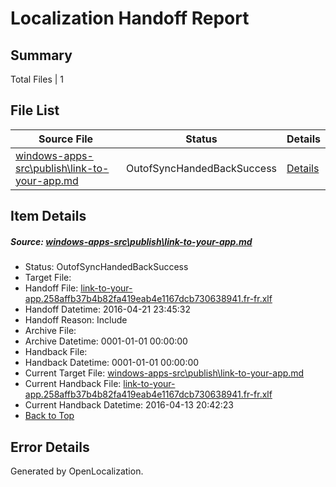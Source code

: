 # <a name='report-top'></a> Localization Handoff Report

## Summary
 Total Files | 1

## File List
 Source File | Status | Details 
 ----------- | ------ | ------- 
 [windows-apps-src\publish\link-to-your-app.md](https://github.com/Microsoft/windows-apps/blob/d36f14604bd8c2ce0d5778a67f5b5b9460d9fbf3/windows-apps-src/publish/link-to-your-app.md) | OutofSyncHandedBackSuccess | [Details](#891b99b52f7e3b347c0e2f9d298f144313cc7b2d3470)

## Item Details
##### <a name='891b99b52f7e3b347c0e2f9d298f144313cc7b2d3470'></a> Source: [windows-apps-src\publish\link-to-your-app.md](https://github.com/Microsoft/windows-apps/blob/d36f14604bd8c2ce0d5778a67f5b5b9460d9fbf3/windows-apps-src/publish/link-to-your-app.md)
* Status: OutofSyncHandedBackSuccess
* Target File: 
* Handoff File: [link-to-your-app.258affb37b4b82fa419eab4e1167dcb730638941.fr-fr.xlf](https://github.com/Microsoft/WDG.handoff/blob/3a57d1d1c4febef69f00e23948ed49a890822cf2/ol-handoff/Microsoft/windows-apps.fr-fr/master/link-to-your-app.258affb37b4b82fa419eab4e1167dcb730638941.fr-fr.xlf)
* Handoff Datetime: 2016-04-21 23:45:32
* Handoff Reason: Include
* Archive File: 
* Archive Datetime: 0001-01-01 00:00:00
* Handback File: 
* Handback Datetime: 0001-01-01 00:00:00
* Current Target File: [windows-apps-src\publish\link-to-your-app.md](https://github.com/Microsoft/windows-apps.fr-fr/blob/57eb92992149293ebcb4e7c2e5aef2b1ec3d3f78/windows-apps-src/publish/link-to-your-app.md)
* Current Handback File: [link-to-your-app.258affb37b4b82fa419eab4e1167dcb730638941.fr-fr.xlf](https://github.com/Microsoft/WDG.handback/blob/e7f140b0bc415d1f2c55d2a4ceec5f69a9b94387/ol-handback/Microsoft/windows-apps.fr-fr/master/link-to-your-app.258affb37b4b82fa419eab4e1167dcb730638941.fr-fr.xlf)
* Current Handback Datetime: 2016-04-13 20:42:23
* [Back to Top](#report-top)


## Error Details

Generated by OpenLocalization.
